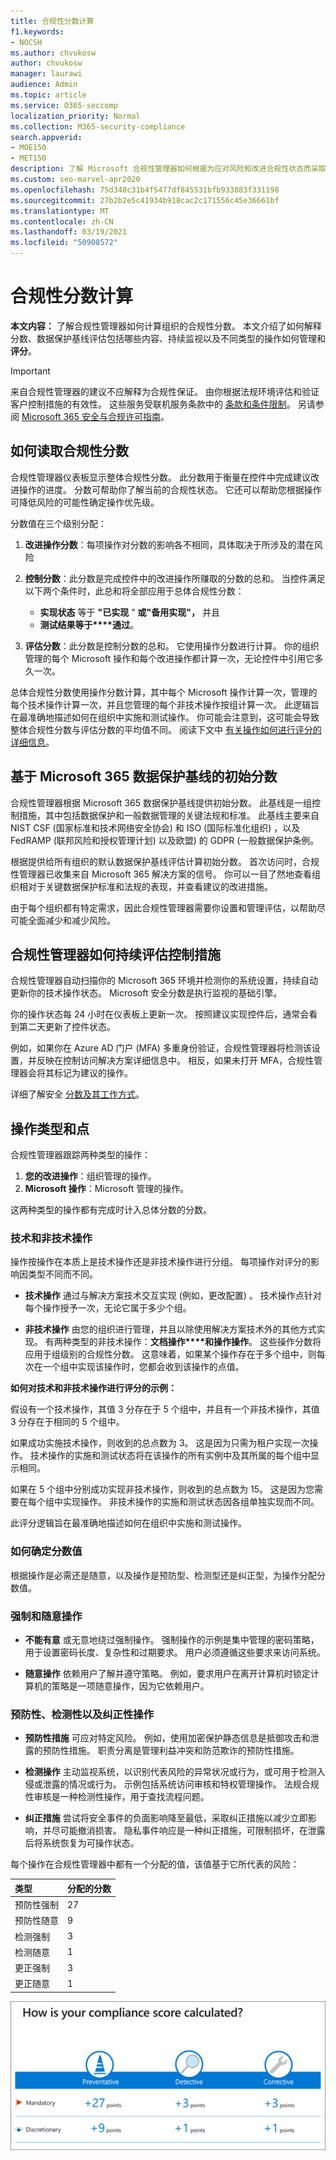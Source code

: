 ```yaml
---
title: 合规性分数计算
f1.keywords:
- NOCSH
ms.author: chvukosw
author: chvukosw
manager: laurawi
audience: Admin
ms.topic: article
ms.service: O365-seccomp
localization_priority: Normal
ms.collection: M365-security-compliance
search.appverid:
- MOE150
- MET150
description: 了解 Microsoft 合规性管理器如何根据为应对风险和改进合规性状态而采取的操作计算个性化分数。
ms.custom: seo-marvel-apr2020
ms.openlocfilehash: 75d340c31b4f5477df845531bfb933883f331198
ms.sourcegitcommit: 27b2b2e5c41934b918cac2c171556c45e36661bf
ms.translationtype: MT
ms.contentlocale: zh-CN
ms.lasthandoff: 03/19/2021
ms.locfileid: "50908572"
---
```

# <a name="compliance-score-calculation"></a>合规性分数计算

**本文内容：** 了解合规性管理器如何计算组织的合规性分数。 本文介绍了如何解释分数、数据保护基线评估包括哪些内容、持续监视以及不同类型的操作如何管理和 **评分**。

> [!IMPORTANT]
> 来自合规性管理器的建议不应解释为合规性保证。 由你根据法规环境评估和验证客户控制措施的有效性。 这些服务受联机服务条款中的 [条款和条件限制](https://go.microsoft.com/fwlink/?linkid=2108910)。 另请参阅 [Microsoft 365 安全与合规许可指南](/office365/servicedescriptions/microsoft-365-service-descriptions/microsoft-365-tenantlevel-services-licensing-guidance/microsoft-365-security-compliance-licensing-guidance)。

## <a name="how-to-read-your-compliance-score"></a>如何读取合规性分数

合规性管理器仪表板显示整体合规性分数。 此分数用于衡量在控件中完成建议改进操作的进度。 分数可帮助你了解当前的合规性状态。 它还可以帮助您根据操作可降低风险的可能性确定操作优先级。

分数值在三个级别分配：

1. **改进操作分数**：每项操作对分数的影响各不相同，具体取决于所涉及的潜在风险

2. **控制分数**：此分数是完成控件中的改进操作所赚取的分数的总和。 当控件满足以下两个条件时，此总和将全部应用于总体合规性分数：
    - **实现状态** 等于 **"已实现** " **或"备用实现"，** 并且
    - **测试结果等于****通过**。

3. **评估分数**：此分数是控制分数的总和。 它使用操作分数进行计算。 你的组织管理的每个 Microsoft 操作和每个改进操作都计算一次，无论控件中引用它多久一次。

总体合规性分数使用操作分数计算，其中每个 Microsoft 操作计算一次，管理的每个技术操作计算一次，并且您管理的每个非技术操作按组计算一次。 此逻辑旨在最准确地描述如何在组织中实施和测试操作。 你可能会注意到，这可能会导致整体合规性分数与评估分数的平均值不同。 阅读下文中 [有关操作如何进行评分的详细信息](#action-types-and-points)。

## <a name="initial-score-based-on-microsoft-365-data-protection-baseline"></a>基于 Microsoft 365 数据保护基线的初始分数
  
合规性管理器根据 Microsoft 365 数据保护基线提供初始分数。 此基线是一组控制措施，其中包括数据保护和一般数据管理的关键法规和标准。 此基线主要来自 NIST CSF (国家标准和技术网络安全协会) 和 ISO (国际标准化组织) ，以及 FedRAMP (联邦风险和授权管理计划) 以及欧盟) 的 GDPR (一般数据保护条例。

根据提供给所有组织的默认数据保护基线评估计算初始分数。 首次访问时，合规性管理器已收集来自 Microsoft 365 解决方案的信号。 你可以一目了然地查看组织相对于关键数据保护标准和法规的表现，并查看建议的改进措施。

由于每个组织都有特定需求，因此合规性管理器需要你设置和管理评估，以帮助尽可能全面减少和减少风险。

## <a name="how-compliance-manager-continuously-assesses-controls"></a>合规性管理器如何持续评估控制措施

合规性管理器自动扫描你的 Microsoft 365 环境并检测你的系统设置，持续自动更新你的技术操作状态。 Microsoft 安全分数是执行监视的基础引擎。

你的操作状态每 24 小时在仪表板上更新一次。 按照建议实现控件后，通常会看到第二天更新了控件状态。

例如，如果你在 Azure AD 门户 (MFA) 多重身份验证，合规性管理器将检测该设置，并反映在控制访问解决方案详细信息中。 相反，如果未打开 MFA，合规性管理器会将其标记为建议的操作。

详细了解安全 [分数及其工作方式](../security/mtp/microsoft-secure-score.md)。
  
## <a name="action-types-and-points"></a>操作类型和点

合规性管理器跟踪两种类型的操作：

1. **您的改进操作**：组织管理的操作。
2. **Microsoft 操作**：Microsoft 管理的操作。

这两种类型的操作都有完成时计入总体分数的分数。

### <a name="technical-and-non-technical-actions"></a>技术和非技术操作

操作按操作在本质上是技术操作还是非技术操作进行分组。 每项操作对评分的影响因类型不同而不同。

- **技术操作** 通过与解决方案技术交互实现 (例如，更改配置) 。 技术操作点针对每个操作授予一次，无论它属于多少个组。

- **非技术操作** 由您的组织进行管理，并且以除使用解决方案技术外的其他方式实现。 有两种类型的非技术操作：**文档操作****和操作操作**。 这些操作分数将应用于组级别的合规性分数。 这意味着，如果某个操作存在于多个组中，则每次在一个组中实现该操作时，您都会收到该操作的点值。

**如何对技术和非技术操作进行评分的示例：**

假设有一个技术操作，其值 3 分存在于 5 个组中，并且有一个非技术操作，其值 3 分存在于相同的 5 个组中。

如果成功实施技术操作，则收到的总点数为 3。 这是因为只需为租户实现一次操作。 技术操作的实施和测试状态将在该操作的所有实例中及其所属的每个组中显示相同。

如果在 5 个组中分别成功实现非技术操作，则收到的总点数为 15。 这是因为您需要在每个组中实现操作。 非技术操作的实施和测试状态因各组单独实现而不同。

此评分逻辑旨在最准确地描述如何在组织中实施和测试操作。

### <a name="how-score-values-are-determined"></a>如何确定分数值
 
根据操作是必需还是随意，以及操作是预防型、检测型还是纠正型，为操作分配分数值。

### <a name="mandatory-and-discretionary-actions"></a>强制和随意操作

 - **不能有意** 或无意地绕过强制操作。 强制操作的示例是集中管理的密码策略，用于设置密码长度、复杂性和过期要求。 用户必须遵循这些要求来访问系统。
  
 - **随意操作** 依赖用户了解并遵守策略。 例如，要求用户在离开计算机时锁定计算机的策略是一项随意操作，因为它依赖用户。
  
### <a name="preventative-detective-and-corrective-actions"></a>预防性、检测性以及纠正性操作
  
 - **预防性措施** 可应对特定风险。 例如，使用加密保护静态信息是抵御攻击和泄露的预防性措施。 职责分离是管理利益冲突和防范欺诈的预防性措施。
  
 - **检测操作** 主动监视系统，以识别代表风险的异常状况或行为，或可用于检测入侵或泄露的情况或行为。 示例包括系统访问审核和特权管理操作。 法规合规性审核是一种检测性操作，用于查找流程问题。
  
- **纠正措施** 尝试将安全事件的负面影响降至最低，采取纠正措施以减少立即影响，并尽可能撤消损害。 隐私事件响应是一种纠正措施，可限制损坏，在泄露后将系统恢复为可操作状态。
  
每个操作在合规性管理器中都有一个分配的值，该值基于它所代表的风险：

|**类型**|**分配的分数**|
|:-----|:-----|
| 预防性强制 | 27 |
| 预防性随意 | 9  |
| 检测强制 | 3 |
| 检测随意 | 1 |
| 更正强制 | 3 |
| 更正随意 | 1 |
  
![合规性管理器操作点值](../media/compliance-score-action-scoring.png "合规性管理器操作点值")